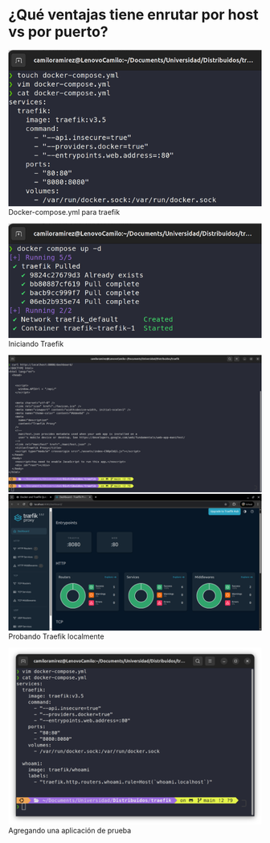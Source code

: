 # ¿Qué ventajas tiene enrutar por host vs por puerto? 


















![alt text](image.png) Docker-compose.yml para traefik

![alt text](image-1.png) Iniciando Traefik

![alt text](image-2.png) 
![alt text](image-3.png) Probando Traefik localmente

![alt text](image-4.png) Agregando una aplicación de prueba